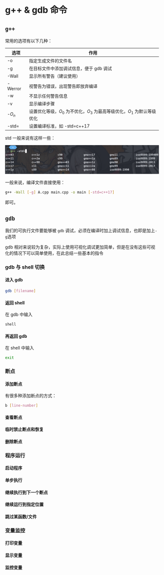 # g++ & gdb 命令
## `g++`

常用的选项有以下几种：

| 选项     | 作用                                                         |
| -------- | ------------------------------------------------------------ |
| -o       | 指定生成文件的文件名                                         |
| -g       | 在目标文件中添加调试信息，便于 gdb 调试                      |
| -Wall    | 显示所有警告（建议使用）                                     |
| - Werror | 视警告为错误，出现警告即放弃编译                             |
| -w       | 不显示任何警告信息                                           |
| -v       | 显示编译步骤                                                 |
| -$O_n$   | 设置优化等级，$O_0$ 为不优化，$O_3$ 为最高等级优化，$O_1$ 为默认等级优化 |
| -std=    | 设置编译标准，如 -std=c++17                                  |

std 一般来说有这样一些：

![1](assets/1.png)

一般来说，编译文件直接使用：

```bash
g++ -Wall [-g] A.cpp main.cpp -o main [-std=c++17]
```

即可。

## `gdb`

我们的可执行文件要能够被 `gdb` 调试，必须在编译时加上调试信息，也即是加上`-g`选项

gdb 相对来说较为复杂，实际上使用可视化调试更加简单，但是在没有这些可视化的情况下可以简单使用，在此总结一些基本的指令

### gdb 与 shell 切换
#### 进入 gdb
```bash
gdb [filename]
```

#### 返回 shell
在 gdb 中输入
```bash
shell
```

#### 再返回 gdb
在 shell 中输入
```bash
exit
```

### 断点
#### 添加断点
有很多种添加断点的方式：
```bash
b [line-number]

```
#### 查看断点
#### 临时禁止断点和恢复
#### 删除断点

### 程序运行
#### 启动程序
#### 单步执行
#### 继续执行到下一个断点
#### 继续运行到指定位置
#### 跳过某函数/文件

### 变量监控
#### 打印变量
#### 显示变量
#### 监控变量